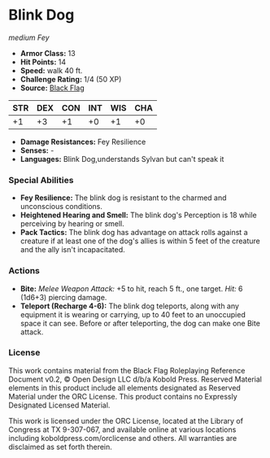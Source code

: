 # Blink Dog

*medium* *Fey*

- **Armor Class:** 13
- **Hit Points:** 14 
- **Speed:** walk 40 ft.
- **Challenge Rating:** 1/4 (50 XP)
- **Source:** [Black Flag](https://koboldpress.com/kpstore/product/tovrpg-pg-mv/)

| STR | DEX | CON | INT | WIS | CHA |
| --- | --- | --- | --- | --- | --- |
| +1 | +3 | +1 | +0 | +1 | +0 |

- **Damage Resistances:** Fey Resilience
- **Senses:** -
- **Languages:** Blink Dog,understands Sylvan but can't speak it

### Special Abilities

- **Fey Resilience:** The blink dog is resistant to the charmed and unconscious conditions.
- **Heightened Hearing and Smell:** The blink dog's Perception is 18 while perceiving by hearing or smell.
- **Pack Tactics:** The blink dog has advantage on attack rolls against a creature if at least one of the dog's allies is within 5 feet of the creature and the ally isn't incapacitated.

### Actions

- **Bite:** _Melee Weapon Attack:_ +5 to hit, reach 5 ft., one target. _Hit:_ 6 (1d6+3) piercing damage.
- **Teleport (Recharge 4-6):** The blink dog teleports, along with any equipment it is wearing or carrying, up to 40 feet to an unoccupied space it can see. Before or after teleporting, the dog can make one Bite attack.


### License

This work contains material from the Black Flag Roleplaying Reference Document v0.2, © Open Design LLC d/b/a Kobold Press. Reserved Material elements in this product include all elements designated as Reserved Material under the ORC License. This product contains no Expressly Designated Licensed Material.

This work is licensed under the ORC License, located at the Library of Congress at TX 9-307-067, and available online at various locations including koboldpress.com/orclicense and others. All warranties are disclaimed as set forth therein.
